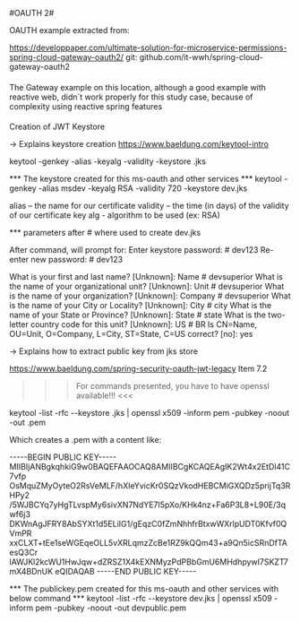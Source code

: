 #OAUTH 2#

OAUTH example extracted from: 

https://developpaper.com/ultimate-solution-for-microservice-permissions-spring-cloud-gateway-oauth2/
git: github.com/it-wwh/spring-cloud-gateway-oauth2

####
 
The Gateway example on this location, although a good example with reactive web,
didn´t work properly for this study case, because of complexity using reactive 
spring features

####

Creation of JWT Keystore

-> Explains keystore creation
https://www.baeldung.com/keytool-intro

keytool -genkey -alias <alias> -keyalg <key alg> -validity <validity> -keystore <name of file>.jks

*** The keystore created for this ms-oauth and other services ***
keytool -genkey -alias msdev -keyalg RSA -validity 720 -keystore dev.jks

alias – the name for our certificate
validity – the time (in days) of the validity of our certificate
key alg - algorithm to be used (ex: RSA)

*** parameters after # where used to create dev.jks

After command, will prompt for:
Enter keystore password:  # dev123
Re-enter new password:  # dev123

What is your first and last name?
  [Unknown]:  Name # devsuperior
What is the name of your organizational unit?
  [Unknown]:  Unit # devsuperior
What is the name of your organization?
  [Unknown]:  Company # devsuperior
What is the name of your City or Locality?
  [Unknown]:  City # city
What is the name of your State or Province?
  [Unknown]:  State # state
What is the two-letter country code for this unit?
  [Unknown]:  US # BR
Is CN=Name, OU=Unit, O=Company, L=City, ST=State, C=US correct?
  [no]:  yes

-> Explains how to extract public key from jks store

https://www.baeldung.com/spring-security-oauth-jwt-legacy  Item 7.2

>>> For commands presented, you have to have openssl available!!! <<<

keytool -list -rfc --keystore <name of file>.jks | openssl x509 -inform pem -pubkey -noout  -out <name of file>.pem

Which creates a <name of file>.pem with a content like:

-----BEGIN PUBLIC KEY-----
MIIBIjANBgkqhkiG9w0BAQEFAAOCAQ8AMIIBCgKCAQEAgIK2Wt4x2EtDl41C7vfp
OsMquZMyOyteO2RsVeMLF/hXIeYvicKr0SQzVkodHEBCMiGXQDz5prijTq3RHPy2
/5WJBCYq7yHgTLvspMy6sivXN7NdYE7I5pXo/KHk4nz+Fa6P3L8+L90E/3qwf6j3
DKWnAgJFRY8AbSYXt1d5ELiIG1/gEqzC0fZmNhhfrBtxwWXrlpUDT0Kfvf0QVmPR
xxCLXT+tEe1seWGEqeOLL5vXRLqmzZcBe1RZ9kQQm43+a9Qn5icSRnDfTAesQ3Cr
lAWJKl2kcWU1HwJqw+dZRSZ1X4kEXNMyzPdPBbGmU6MHdhpywI7SKZT7mX4BDnUK
eQIDAQAB
-----END PUBLIC KEY-----

*** The publickey.pem created for this ms-oauth and other services with below command ***
keytool -list -rfc --keystore dev.jks | openssl x509 -inform pem -pubkey -noout  -out devpublic.pem